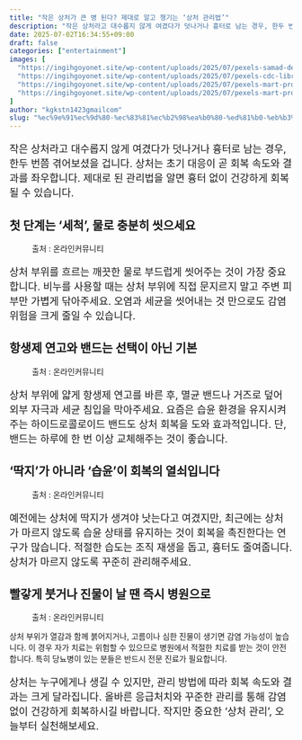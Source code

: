 ```yaml
---
title: "작은 상처가 큰 병 된다? 제대로 알고 챙기는 ‘상처 관리법’"
description: "작은 상처라고 대수롭지 않게 여겼다가 덧나거나 흉터로 남는 경우, 한두 번쯤 겪어보셨을 겁니다. 상처는 초기 대응이 곧 회복 속도와 결과를 좌우합니다. 제대로 된 관리법을 알면 흉터 없이 건강하게 회복될 수 있습니다."
date: 2025-07-02T16:34:55+09:00
draft: false
categories: ["entertainment"]
images: [
  "https://ingihgoyonet.site/wp-content/uploads/2025/07/pexels-samad-deldar-14175-66346-683x1024.jpg"
  "https://ingihgoyonet.site/wp-content/uploads/2025/07/pexels-cdc-library-3992931-1024x684.jpg"
  "https://ingihgoyonet.site/wp-content/uploads/2025/07/pexels-mart-production-7699460-1024x683.jpg"
  "https://ingihgoyonet.site/wp-content/uploads/2025/07/pexels-mart-production-7218374-1024x683.jpg"
]
author: "kgkstn1423gmailcom"
slug: "%ec%9e%91%ec%9d%80-%ec%83%81%ec%b2%98%ea%b0%80-%ed%81%b0-%eb%b3%91-%eb%90%9c%eb%8b%a4-%ec%a0%9c%eb%8c%80%eb%a1%9c-%ec%95%8c%ea%b3%a0-%ec%b1%99%ea%b8%b0%eb%8a%94-%ec%83%81%ec%b2%98-%ea%b4%80"
---
```


<p style="font-size:18px">작은 상처라고 대수롭지 않게 여겼다가 덧나거나 흉터로 남는 경우, 한두 번쯤 겪어보셨을 겁니다. 상처는 초기 대응이 곧 회복 속도와 결과를 좌우합니다. 제대로 된 관리법을 알면 흉터 없이 건강하게 회복될 수 있습니다.</p> <h2 >첫 단계는 ‘세척’, 물로 충분히 씻으세요</h2> <figure ><img src="https://ingihgoyonet.site/wp-content/uploads/2025/07/pexels-samad-deldar-14175-66346-683x1024.jpg" alt="" style="aspect-ratio:16/9;object-fit:cover"/><figcaption >출처 : 온라인커뮤니티</figcaption></figure> <p style="font-size:18px">상처 부위를 흐르는 깨끗한 물로 부드럽게 씻어주는 것이 가장 중요합니다. 비누를 사용할 때는 상처 부위에 직접 문지르지 말고 주변 피부만 가볍게 닦아주세요. 오염과 세균을 씻어내는 것 만으로도 감염 위험을 크게 줄일 수 있습니다.</p> <h2 >항생제 연고와 밴드는 선택이 아닌 기본</h2> <figure ><img src="https://ingihgoyonet.site/wp-content/uploads/2025/07/pexels-cdc-library-3992931-1024x684.jpg" alt="" style="aspect-ratio:16/9;object-fit:cover"/><figcaption >출처 : 온라인커뮤니티</figcaption></figure> <p style="font-size:18px">상처 부위에 얇게 항생제 연고를 바른 후, 멸균 밴드나 거즈로 덮어 외부 자극과 세균 침입을 막아주세요. 요즘은 습윤 환경을 유지시켜주는 하이드로콜로이드 밴드도 상처 회복을 도와 효과적입니다. 단, 밴드는 하루에 한 번 이상 교체해주는 것이 좋습니다.</p> <h2 >‘딱지’가 아니라 ‘습윤’이 회복의 열쇠입니다</h2> <figure ><img src="https://ingihgoyonet.site/wp-content/uploads/2025/07/pexels-mart-production-7699460-1024x683.jpg" alt="" style="aspect-ratio:16/9;object-fit:cover"/><figcaption >출처 : 온라인커뮤니티</figcaption></figure> <p style="font-size:18px">예전에는 상처에 딱지가 생겨야 낫는다고 여겼지만, 최근에는 상처가 마르지 않도록 습윤 상태를 유지하는 것이 회복을 촉진한다는 연구가 많습니다. 적절한 습도는 조직 재생을 돕고, 흉터도 줄여줍니다. 상처가 마르지 않도록 꾸준히 관리해주세요.</p> <h2 >빨갛게 붓거나 진물이 날 땐 즉시 병원으로</h2> <figure ><img src="https://ingihgoyonet.site/wp-content/uploads/2025/07/pexels-mart-production-7218374-1024x683.jpg" alt="" style="aspect-ratio:16/9;object-fit:cover"/><figcaption >출처 : 온라인커뮤니티</figcaption></figure> <p>상처 부위가 열감과 함께 붉어지거나, 고름이나 심한 진물이 생기면 감염 가능성이 높습니다. 이 경우 자가 치료는 위험할 수 있으므로 병원에서 적절한 치료를 받는 것이 안전합니다. 특히 당뇨병이 있는 분들은 반드시 전문 진료가 필요합니다.</p> <p style="font-size:18px">상처는 누구에게나 생길 수 있지만, 관리 방법에 따라 회복 속도와 결과는 크게 달라집니다. 올바른 응급처치와 꾸준한 관리를 통해 감염 없이 건강하게 회복하시길 바랍니다. 작지만 중요한 ‘상처 관리’, 오늘부터 실천해보세요.</p>